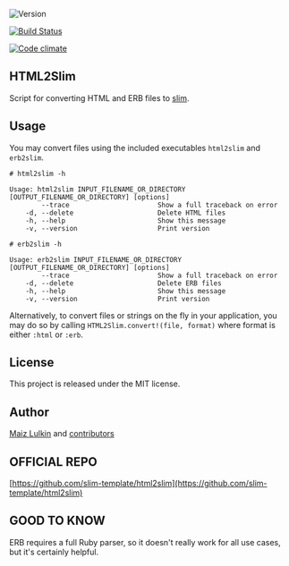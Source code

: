 ![Version](https://img.shields.io/gem/v/html2slim.svg)

[![Build Status](https://travis-ci.org/slim-template/html2slim.png?branch=master)](https://travis-ci.org/slim-template/html2slim)

[![Code climate](https://codeclimate.com/github/slim-template/html2slim.png)](https://codeclimate.com/github/slim-template/html2slim)

## HTML2Slim

Script for converting HTML and ERB files to [slim](http://slim-lang.com/).

## Usage

You may convert files using the included executables `html2slim` and `erb2slim`.

    # html2slim -h

    Usage: html2slim INPUT_FILENAME_OR_DIRECTORY [OUTPUT_FILENAME_OR_DIRECTORY] [options]
            --trace                      Show a full traceback on error
        -d, --delete                     Delete HTML files
        -h, --help                       Show this message
        -v, --version                    Print version

    # erb2slim -h

    Usage: erb2slim INPUT_FILENAME_OR_DIRECTORY [OUTPUT_FILENAME_OR_DIRECTORY] [options]
            --trace                      Show a full traceback on error
        -d, --delete                     Delete ERB files
        -h, --help                       Show this message
        -v, --version                    Print version

Alternatively, to convert files or strings on the fly in your application, you may do so by calling `HTML2Slim.convert!(file, format)` where format is either `:html` or `:erb`.

## License

This project is released under the MIT license.

## Author

[Maiz Lulkin](https://github.com/joaomilho) and [contributors](https://github.com/slim-template/html2slim/graphs/contributors)

## OFFICIAL REPO

[https://github.com/slim-template/html2slim](https://github.com/slim-template/html2slim)

## GOOD TO KNOW

ERB requires a full Ruby parser, so it doesn't really work for all use cases, but it's certainly helpful.
